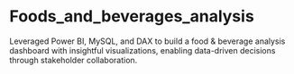 # Foods_and_beverages_analysis
Leveraged Power BI, MySQL, and DAX to build a food &amp; beverage analysis dashboard with insightful visualizations, enabling data-driven decisions through stakeholder collaboration.
